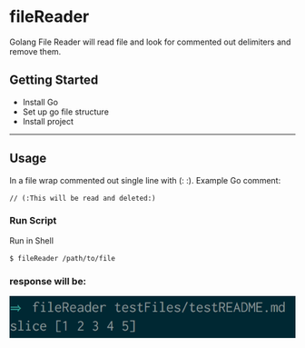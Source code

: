 # fileReader
Golang File Reader will read file and look for commented out delimiters and remove them.

## Getting Started
* Install Go
* Set up go file structure
* Install project

---

## Usage
In a file wrap commented out single line with (: :). Example Go comment:
```
// (:This will be read and deleted:)
```
### Run Script
Run in Shell
```
$ fileReader /path/to/file
```
### response will be:
![Image of response after command](https://github.com/kwtucker/fileReader/blob/master/examples/commandRes.png)

